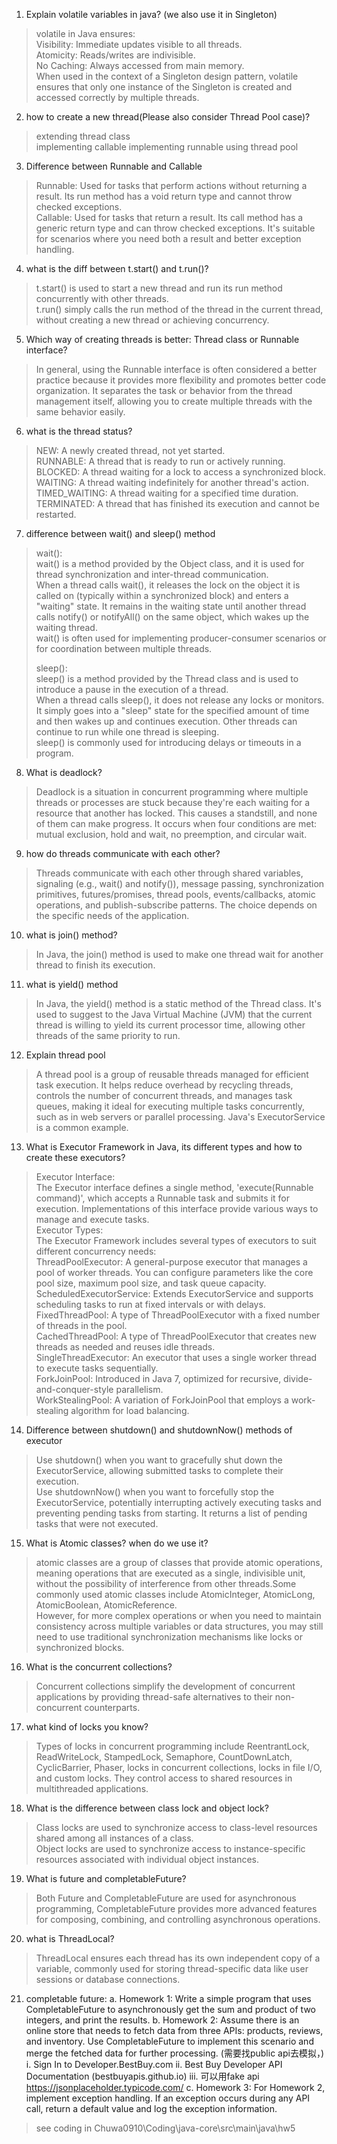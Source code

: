 1. Explain volatile variables in java? (we also use it in Singleton)
> volatile in Java ensures: <br>
> Visibility: Immediate updates visible to all threads.<br>
Atomicity: Reads/writes are indivisible.<br>
No Caching: Always accessed from main memory.<br>
> When used in the context of a Singleton design pattern, volatile ensures that only one instance of the Singleton is created and accessed correctly by multiple threads.
2. how to create a new thread(Please also consider Thread Pool case)?
> extending thread class<br>
> implementing callable
> implementing runnable
> using thread pool
3. Difference between Runnable and Callable
> Runnable: Used for tasks that perform actions without returning a result. Its run method has a void return type and cannot throw checked exceptions.<br>
> Callable: Used for tasks that return a result. Its call method has a generic return type and can throw checked exceptions. It's suitable for scenarios where you need both a result and better exception handling.
4. what is the diff between t.start() and t.run()?
> t.start() is used to start a new thread and run its run method concurrently with other threads.<br>
> t.run() simply calls the run method of the thread in the current thread, without creating a new thread or achieving concurrency.
5. Which way of creating threads is better: Thread class or Runnable interface?
> In general, using the Runnable interface is often considered a better practice because it provides more flexibility and promotes better code organization. It separates the task or behavior from the thread management itself, allowing you to create multiple threads with the same behavior easily.
6. what is the thread status?
> NEW: A newly created thread, not yet started.<br>
RUNNABLE: A thread that is ready to run or actively running.<br>
BLOCKED: A thread waiting for a lock to access a synchronized block.<br>
WAITING: A thread waiting indefinitely for another thread's action.<br>
TIMED_WAITING: A thread waiting for a specified time duration.<br>
TERMINATED: A thread that has finished its execution and cannot be restarted.<br>

7. difference between wait() and sleep() method
> wait():<br>
wait() is a method provided by the Object class, and it is used for thread synchronization and inter-thread communication.<br>
When a thread calls wait(), it releases the lock on the object it is called on (typically within a synchronized block) and enters a "waiting" state. It remains in the waiting state until another thread calls notify() or notifyAll() on the same object, which wakes up the waiting thread.<br>
wait() is often used for implementing producer-consumer scenarios or for coordination between multiple threads.<br>
> 
> sleep():<br>
sleep() is a method provided by the Thread class and is used to introduce a pause in the execution of a thread.<br>
When a thread calls sleep(), it does not release any locks or monitors. It simply goes into a "sleep" state for the specified amount of time and then wakes up and continues execution. Other threads can continue to run while one thread is sleeping.<br>
sleep() is commonly used for introducing delays or timeouts in a program.<br>
8. What is deadlock?
> Deadlock is a situation in concurrent programming where multiple threads or processes are stuck because they're each waiting for a resource that another has locked. This causes a standstill, and none of them can make progress. It occurs when four conditions are met: mutual exclusion, hold and wait, no preemption, and circular wait.
9. how do threads communicate with each other?
> Threads communicate with each other through shared variables, signaling (e.g., wait() and notify()), message passing, synchronization primitives, futures/promises, thread pools, events/callbacks, atomic operations, and publish-subscribe patterns. The choice depends on the specific needs of the application.
10. what is join() method?
> In Java, the join() method is used to make one thread wait for another thread to finish its execution.
11. what is yield() method
> In Java, the yield() method is a static method of the Thread class. It's used to suggest to the Java Virtual Machine (JVM) that the current thread is willing to yield its current processor time, allowing other threads of the same priority to run.
12. Explain thread pool
> A thread pool is a group of reusable threads managed for efficient task execution. It helps reduce overhead by recycling threads, controls the number of concurrent threads, and manages task queues, making it ideal for executing multiple tasks concurrently, such as in web servers or parallel processing. Java's ExecutorService is a common example.
13. What is Executor Framework in Java, its different types and how to create these executors?
> Executor Interface:<br>
The Executor interface defines a single method, 'execute(Runnable command)', which accepts a Runnable task and submits it for execution. Implementations of this interface provide various ways to manage and execute tasks.<br>
Executor Types:<br>
The Executor Framework includes several types of executors to suit different concurrency needs:<br>
ThreadPoolExecutor: A general-purpose executor that manages a pool of worker threads. You can configure parameters like the core pool size, maximum pool size, and task queue capacity.<br>
ScheduledExecutorService: Extends ExecutorService and supports scheduling tasks to run at fixed intervals or with delays.<br>
FixedThreadPool: A type of ThreadPoolExecutor with a fixed number of threads in the pool.<br>
CachedThreadPool: A type of ThreadPoolExecutor that creates new threads as needed and reuses idle threads.<br>
SingleThreadExecutor: An executor that uses a single worker thread to execute tasks sequentially.<br>
ForkJoinPool: Introduced in Java 7, optimized for recursive, divide-and-conquer-style parallelism.<br>
WorkStealingPool: A variation of ForkJoinPool that employs a work-stealing algorithm for load balancing.<br>

14. Difference between shutdown() and shutdownNow() methods of executor
> Use shutdown() when you want to gracefully shut down the ExecutorService, allowing submitted tasks to complete their execution.<br>
Use shutdownNow() when you want to forcefully stop the ExecutorService, potentially interrupting actively executing tasks and preventing pending tasks from starting. It returns a list of pending tasks that were not executed.<br>
15. What is Atomic classes? when do we use it?
> atomic classes are a group of classes that provide atomic operations, meaning operations that are executed as a single, indivisible unit, without the possibility of interference from other threads.Some commonly used atomic classes include AtomicInteger, AtomicLong, AtomicBoolean, AtomicReference.<br>
> However, for more complex operations or when you need to maintain consistency across multiple variables or data structures, you may still need to use traditional synchronization mechanisms like locks or synchronized blocks.<br>
16. What is the concurrent collections?
> Concurrent collections simplify the development of concurrent applications by providing thread-safe alternatives to their non-concurrent counterparts.
17. what kind of locks you know?
> Types of locks in concurrent programming include ReentrantLock, ReadWriteLock, StampedLock, Semaphore, CountDownLatch, CyclicBarrier, Phaser, locks in concurrent collections, locks in file I/O, and custom locks. They control access to shared resources in multithreaded applications.
18. What is the difference between class lock and object lock?
> Class locks are used to synchronize access to class-level resources shared among all instances of a class.<br>
Object locks are used to synchronize access to instance-specific resources associated with individual object instances.
19. What is future and completableFuture?
> Both Future and CompletableFuture are used for asynchronous programming, CompletableFuture provides more advanced features for composing, combining, and controlling asynchronous operations.
20. what is ThreadLocal?
> ThreadLocal ensures each thread has its own independent copy of a variable, commonly used for storing thread-specific data like user sessions or database connections.
21. completable future:
       a. Homework 1: Write a simple program that uses CompletableFuture to
       asynchronously get the sum and product of two integers, and print the
       results.
       b. Homework 2: Assume there is an online store that needs to fetch data
       from three APIs: products, reviews, and inventory. Use
       CompletableFuture to implement this scenario and merge the fetched
       data for further processing. (需要找public api去模拟，)
       i. Sign In to Developer.BestBuy.com
       ii. Best Buy Developer API Documentation
       (bestbuyapis.github.io)
       iii. 可以⽤fake api https://jsonplaceholder.typicode.com/
       c. Homework 3: For Homework 2, implement exception handling. If an
       exception occurs during any API call, return a default value and log the
       exception information.
> see coding in Chuwa0910\Coding\java-core\src\main\java\hw5